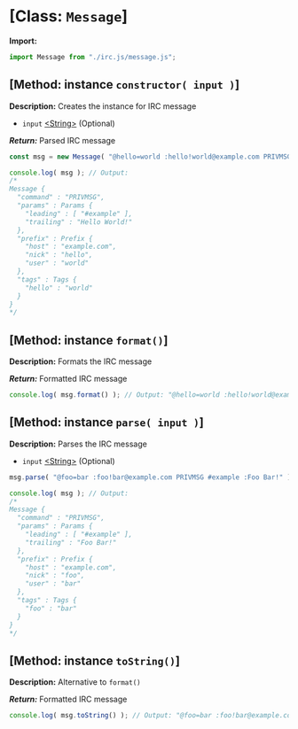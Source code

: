 # [Class: ```Message```]

**Import:**

```js
import Message from "./irc.js/message.js";
```

## [Method: instance ```constructor( input )```]

**Description:** Creates the instance for IRC message

- ```input``` [\<String\>](https://developer.mozilla.org/en-US/docs/Web/JavaScript/Reference/Global_Objects/String) (Optional)

***Return:*** Parsed IRC message

```js
const msg = new Message( "@hello=world :hello!world@example.com PRIVMSG #example :Hello World!" );

console.log( msg ); // Output:
/*
Message {
  "command" : "PRIVMSG",
  "params" : Params {
    "leading" : [ "#example" ],
    "trailing" : "Hello World!"
  },
  "prefix" : Prefix {
    "host" : "example.com",
    "nick" : "hello",
    "user" : "world"
  },
  "tags" : Tags {
    "hello" : "world"
  }
}
*/
```

## [Method: instance ```format()```]

**Description:** Formats the IRC message

***Return:*** Formatted IRC message

```js
console.log( msg.format() ); // Output: "@hello=world :hello!world@example.com PRIVMSG #example :Hello World!"
```

## [Method: instance ```parse( input )```]

**Description:** Parses the IRC message

- ```input``` [\<String\>](https://developer.mozilla.org/en-US/docs/Web/JavaScript/Reference/Global_Objects/String) (Optional)

```js
msg.parse( "@foo=bar :foo!bar@example.com PRIVMSG #example :Foo Bar!" );

console.log( msg ); // Output:
/*
Message {
  "command" : "PRIVMSG",
  "params" : Params {
    "leading" : [ "#example" ],
    "trailing" : "Foo Bar!"
  },
  "prefix" : Prefix {
    "host" : "example.com",
    "nick" : "foo",
    "user" : "bar"
  },
  "tags" : Tags {
    "foo" : "bar"
  }
}
*/
```

## [Method: instance ```toString()```]

**Description:** Alternative to ```format()```

***Return:*** Formatted IRC message

```js
console.log( msg.toString() ); // Output: "@foo=bar :foo!bar@example.com PRIVMSG #example :Foo Bar!"
```